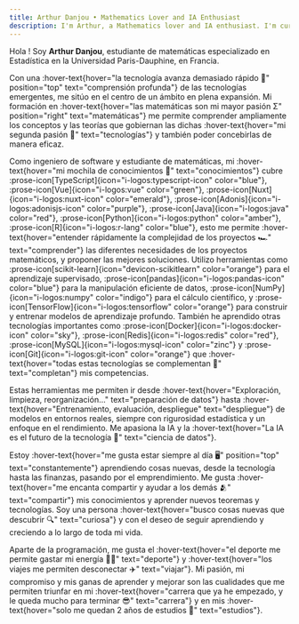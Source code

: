 ```yaml
---
title: Arthur Danjou • Mathematics Lover and IA Enthusiast
description: I'm Arthur, a Mathematics lover and IA enthusiast. I'm currently studying at the University of Paris-Saclay. I'm passionate about Mathematics, Computer Science, and Artificial Intelligence.
---
```


Hola ! Soy **Arthur Danjou**, estudiante de matemáticas especializado en Estadística en la Universidad Paris-Dauphine, en Francia.

Con una :hover-text{hover="la tecnología avanza demasiado rápido 🤯" position="top" text="comprensión profunda"} de las tecnologías emergentes, me sitúo en el centro de un ámbito en plena expansión. Mi formación en :hover-text{hover="las matemáticas son mi mayor pasión Σ" position="right" text="matemáticas"} me permite comprender ampliamente los conceptos y las teorías que gobiernan las dichas :hover-text{hover="mi segunda pasión 📲" text="tecnologías"} y también poder concebirlas de manera eficaz.

Como ingeniero de software y estudiante de matemáticas, mi :hover-text{hover="mi mochila de conocimientos 🎒" text="conocimientos"} cubre
:prose-icon[TypeScript]{icon="i-logos:typescript-icon" color="blue"},
:prose-icon[Vue]{icon="i-logos:vue" color="green"},
:prose-icon[Nuxt]{icon="i-logos:nuxt-icon" color="emerald"},
:prose-icon[Adonis]{icon="i-logos:adonisjs-icon" color="purple"},
:prose-icon[Java]{icon="i-logos:java" color="red"},
:prose-icon[Python]{icon="i-logos:python" color="amber"},
:prose-icon[R]{icon="i-logos:r-lang" color="blue"},
esto me permite :hover-text{hover="entender rápidamente la complejidad de los proyectos 🏎️" text="comprender"} las diferentes necesidades de los proyectos matemáticos, y proponer las mejores soluciones.
Utilizo herramientas como
:prose-icon[scikit-learn]{icon="devicon-scikitlearn" color="orange"} para el aprendizaje supervisado,
:prose-icon[pandas]{icon="i-logos:pandas-icon" color="blue"} para la manipulación eficiente de datos,
:prose-icon[NumPy]{icon="i-logos:numpy" color="indigo"} para el cálculo científico, y
:prose-icon[TensorFlow]{icon="i-logos:tensorflow" color="orange"} para construir y entrenar modelos de aprendizaje profundo.
También he aprendido otras tecnologías importantes como
:prose-icon[Docker]{icon="i-logos:docker-icon" color="sky"},
:prose-icon[Redis]{icon="i-logos:redis" color="red"},
:prose-icon[MySQL]{icon="i-logos:mysql-icon" color="zinc"} y
:prose-icon[Git]{icon="i-logos:git-icon" color="orange"} que :hover-text{hover="todas estas tecnologías se complementan 📎" text="completan"} mis competencias.

Estas herramientas me permiten ir desde :hover-text{hover="Exploración, limpieza, reorganización…" text="preparación de datos"} hasta :hover-text{hover="Entrenamiento, evaluación, despliegue" text="despliegue"} de modelos en entornos reales, siempre con rigurosidad estadística y un enfoque en el rendimiento. Me apasiona la IA y la :hover-text{hover="La IA es el futuro de la tecnología 🤖" text="ciencia de datos"}.

Estoy :hover-text{hover="me gusta estar siempre al día 🖥️" position="top" text="constantemente"} aprendiendo cosas nuevas, desde la tecnología hasta las finanzas, pasando por el emprendimiento. Me gusta :hover-text{hover="me encanta compartir y ayudar a los demás 🫂" text="compartir"} mis conocimientos y aprender nuevos teoremas y tecnologías. Soy una persona :hover-text{hover="busco cosas nuevas que descubrir 🔍" text="curiosa"} y con el deseo de seguir aprendiendo y creciendo a lo largo de toda mi vida.

Aparte de la programación, me gusta el :hover-text{hover="el deporte me permite gastar mi energía 🏋️‍♂️" text="deporte"} y :hover-text{hover="los viajes me permiten desconectar ✈️" text="viajar"}. Mi pasión, mi compromiso y mis ganas de aprender y mejorar son las cualidades que me permiten triunfar en mi :hover-text{hover="carrera que ya he empezado, y le queda mucho para terminar 😎" text="carrera"} y en mis :hover-text{hover="solo me quedan 2 años de estudios 💪" text="estudios"}.

